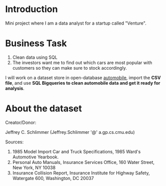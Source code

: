 # Introduction
Mini project where I am a data analyst for a startup called "Venture".

# Business Task

1) Clean data using SQL
2) The investors want me to find out which cars are most popular with customers so they can make sure to stock accordingly. 

I will work on a dataset store in open-database [automobile](https://archive.ics.uci.edu/ml/datasets/Automobile), import the **CSV file**, and use **SQL Bigqueries to clean automobile data and get it ready for analysis**.

# About the dataset

Creator/Donor:

Jeffrey C. Schlimmer (Jeffrey.Schlimmer '@' a.gp.cs.cmu.edu)

Sources:
1) 1985 Model Import Car and Truck Specifications, 1985 Ward's Automotive Yearbook.
2) Personal Auto Manuals, Insurance Services Office, 160 Water Street, New York, NY 10038
3) Insurance Collision Report, Insurance Institute for Highway Safety, Watergate 600, Washington, DC 20037
